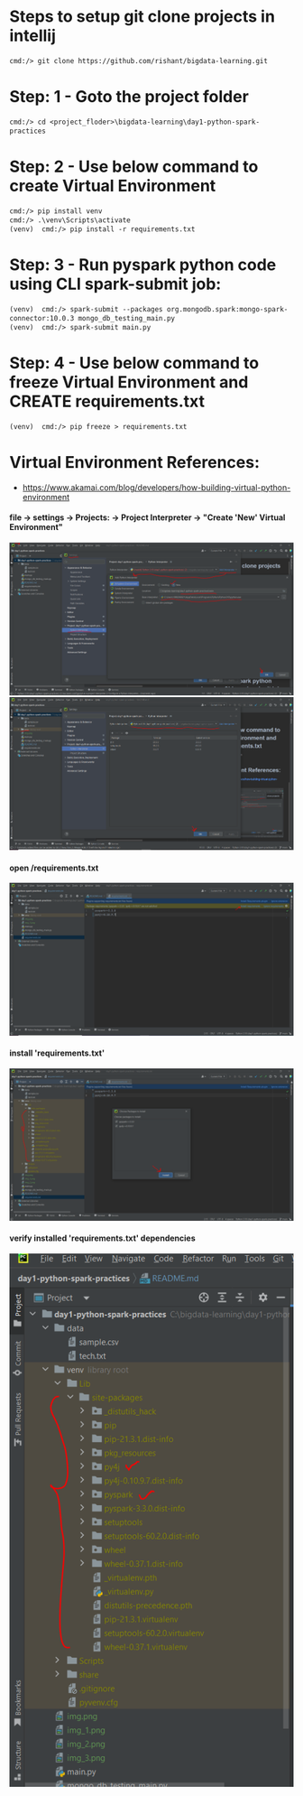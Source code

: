 # Steps to setup git clone projects in intellij
    cmd:/> git clone https://github.com/rishant/bigdata-learning.git

# Step: 1 - Goto the project folder
    cmd:/> cd <project_floder>\bigdata-learning\day1-python-spark-practices

# Step: 2 - Use below command to create Virtual Environment
    cmd:/> pip install venv
    cmd:/> .\venv\Scripts\activate
    (venv)  cmd:/> pip install -r requirements.txt

# Step: 3 - Run pyspark python code using CLI spark-submit job:
    (venv)  cmd:/> spark-submit --packages org.mongodb.spark:mongo-spark-connector:10.0.3 mongo_db_testing_main.py
    (venv)  cmd:/> spark-submit main.py

# Step: 4 - Use below command to freeze Virtual Environment and CREATE requirements.txt
    (venv)  cmd:/> pip freeze > requirements.txt

# Virtual Environment References:
- https://www.akamai.com/blog/developers/how-building-virtual-python-environment

#### file -> settings -> Projects: <Project-folder> -> Project Interpreter -> "Create 'New' Virtual Environment"
![img.png](readme_resources/img.png)
![img_1.png](readme_resources/img_1.png)

#### open <Project-folder>/requirements.txt
![img_2.png](readme_resources/img_2.png)

#### install 'requirements.txt'
![img_3.png](readme_resources/img_3.png)

#### verify installed 'requirements.txt' dependencies
![img_4.png](readme_resources/img_4.png)

